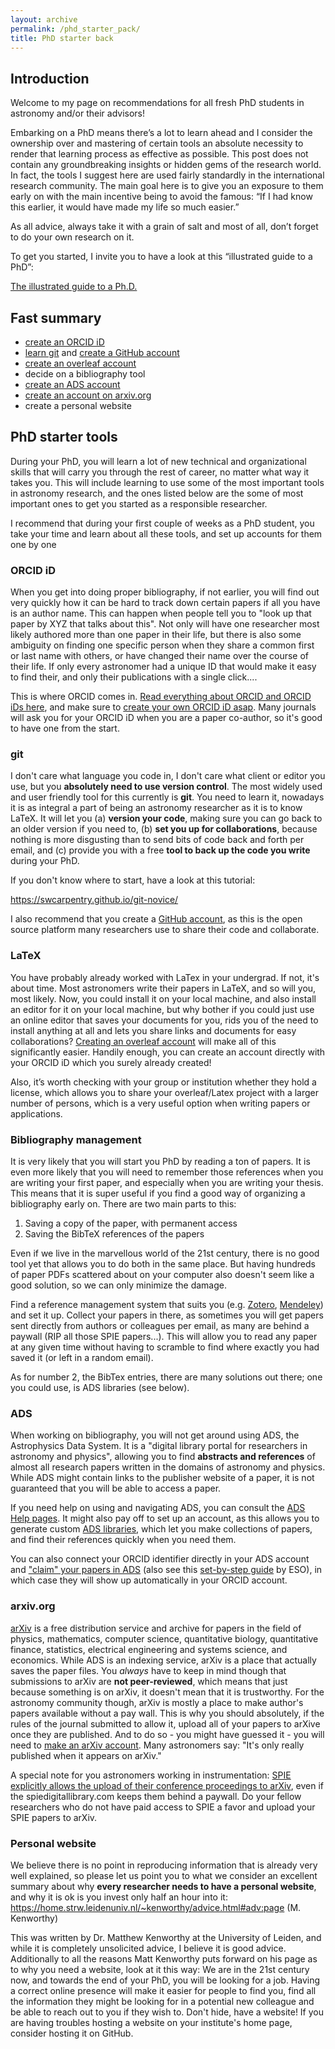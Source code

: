```yaml
---
layout: archive
permalink: /phd_starter_pack/
title: PhD starter back
---
```


## Introduction

Welcome to my page on recommendations for all fresh PhD students in astronomy and/or their advisors!

Embarking on a PhD means there’s a lot to learn ahead and I consider the ownership over and mastering of certain tools an absolute necessity to render that learning process as effective as possible. This post does not contain any groundbreaking insights or hidden gems of the research world. In fact, the tools I suggest here are used fairly standardly in the international research community. The main goal here is to give you an exposure to them early on with the main incentive being to avoid the famous: “If I had know this earlier, it would have made my life so much easier.”

As all advice, always take it with a grain of salt and most of all, don’t forget to do your own research on it.

To get you started, I invite you to have a look at this “illustrated guide to a PhD”:

[The illustrated guide to a Ph.D.](https://matt.might.net/articles/phd-school-in-pictures/)

## Fast summary

- [create an ORCID iD](https://orcid.org/register)
- [learn git](https://swcarpentry.github.io/git-novice/) and [create a GitHub account](https://github.com/)
- [create an overleaf account](https://www.overleaf.com/)
- decide on a bibliography tool
- [create an ADS account](https://ui.adsabs.harvard.edu/user/account/register)
- [create an account on arxiv.org](https://arxiv.org/user/register?submit=Register+for+the+first+time)
- create a personal website

## PhD starter tools

During your PhD, you will learn a lot of new technical and organizational skills that will carry you through the rest of career, no matter what way it takes you. This will include learning to use some of the most important tools in astronomy research, and the ones listed below are the some of most important ones to get you started as a responsible researcher.

I recommend that during your first couple of weeks as a PhD student, you take your time and learn about all these tools, and set up accounts for them one by one

### ORCID iD

When you get into doing proper bibliography, if not earlier, you will find out very quickly how it can be hard to track down certain papers if all you have is an author name. This can happen when people tell you to "look up that paper by XYZ that talks about this". Not only will have one researcher most likely authored more than one paper in their life, but there is also some ambiguity on finding one specific person when they share a common first or last name with others, or have changed their name over the course of their life. If only every astronomer had a unique ID that would make it easy to find their, and only their publications with a single click....

This is where ORCID comes in. [Read everything about ORCID and ORCID iDs here](https://support.orcid.org/hc/en-us/articles/360006973993-What-is-ORCID-), and make sure to [create your own ORCID iD asap](https://orcid.org/register). Many journals will ask you for your ORCID iD when you are a paper co-author, so it's good to have one from the start.

### git

I don't care what language you code in, I don't care what client or editor you use, but you **absolutely need to use version control**. The most widely used and user friendly tool for this currently is **git**. You need to learn it, nowadays it is as integral a part of being an astronomy researcher as it is to know LaTeX. It will let you (a) **version your code**, making sure you can go back to an older version if you need to, (b) **set you up for collaborations**, because nothing is more disgusting than to send bits of code back and forth per email, and (c) provide you with a free **tool to back up the code you write** during your PhD.

If you don't know where to start, have a look at this tutorial:

https://swcarpentry.github.io/git-novice/

I also recommend that you create a [GitHub account](https://github.com/), as this is the open source platform many researchers use to share their code and collaborate.

### LaTeX

You have probably already worked with LaTex in your undergrad. If not, it's about time. Most astronomers write their papers in LaTeX, and so will you, most likely. Now, you could install it on your local machine, and also install an editor for it on your local machine, but why bother if you could just use an online editor that saves your documents for you, rids you of the need to install anything at all and lets you share links and documents for easy collaborations? [Creating an overleaf account](https://www.overleaf.com/) will make all of this significantly easier. Handily enough, you can create an account directly with your ORCID iD which you surely already created!

Also, it’s worth checking with your group or institution whether they hold a license, which allows you to share your overleaf/Latex project with a larger number of persons, which is a very useful option when writing papers or applications.

### Bibliography management

It is very likely that you will start you PhD by reading a ton of papers. It is even more likely that you will need to remember those references when you are writing your first paper, and especially when you are writing your thesis. This means that it is super useful if you find a good way of organizing a bibliography early on. There are two main parts to this:

1. Saving a copy of the paper, with permanent access
2. Saving the BibTeX references of the papers

Even if we live in the marvellous world of the 21st century, there is no good tool yet that allows you to do both in the same place. But having hundreds of paper PDFs scattered about on your computer also doesn't seem like a good solution, so we can only minimize the damage.

Find a reference management system that suits you (e.g. [Zotero](https://www.zotero.org/), [Mendeley](https://www.mendeley.com/)) and set it up. Collect your papers in there, as sometimes you will get papers sent directly from authors or colleagues per email, as many are behind a paywall (RIP all those SPIE papers...). This will allow you to read any paper at any given time without having to scramble to find where exactly you had saved it (or left in a random email).

As for number 2, the BibTex entries, there are many solutions out there; one you could use, is ADS libraries (see below).

### ADS

When working on bibliography, you will not get around using ADS, the Astrophysics Data System. It is a "digital library portal for researchers in astronomy and physics", allowing you to find **abstracts and references** of almost all research papers written in the domains of astronomy and physics. While ADS might contain links to the publisher website of a paper, it is not guaranteed that you will be able to access a paper.

If you need help on using and navigating ADS, you can consult the [ADS Help pages](https://ui.adsabs.harvard.edu/help/). It might also pay off to set up an account, as this allows you to generate custom [ADS libraries](https://ui.adsabs.harvard.edu/help/libraries/creating-libraries), which let you make collections of papers, and find their references quickly when you need them.

You can also connect your ORCID identifier directly in your ADS account and ["claim" your papers in ADS](http://adsabs.github.io/help/orcid/claiming-papers) (also see this [set-by-step guide](https://www.eso.org/sci/libraries/edocs/ESO/ADS-ORCID_StepByStep.pdf) by ESO), in which case they will show up automatically in your ORCID account.

### arxiv.org

[arXiv](https://arxiv.org/) is a free distribution service and archive for papers in the field of physics, mathematics, computer science, quantitative biology, quantitative finance, statistics, electrical engineering and systems science, and economics. While ADS is an indexing service, arXiv is a place that actually saves the paper files. You *always* have to keep in mind though that submissions to arXiv are **not peer-reviewed**, which means that just because something is on arXiv, it doesn't mean that it is trustworthy. For the astronomy community though, arXiv is mostly a place to make author's papers available without a pay wall. This is why you should absolutely, if the rules of the journal submitted to allow it, upload all of your papers to arXive once they are published. And to do so - you might have guessed it - you will need to [make an arXiv account](https://arxiv.org/user/register?submit=Register+for+the+first+time). Many astronomers say: "It's only really published when it appears on arXiv."

A special note for you astronomers working in instrumentation: [SPIE explicitly allows the upload of their conference proceedings to arXiv](https://www.spiedigitallibrary.org/article-sharing-policies), even if the spiedigitallibrary.com keeps them behind a paywall. Do your fellow researchers who do not have paid access to SPIE a favor and upload your SPIE papers to arXiv.

### Personal website

We believe there is no point in reproducing information that is already very well explained, so please let us point you to what we consider an excellent summary about why **every researcher needs to have a personal website**, and why it is ok is you invest only half an hour into it:
https://home.strw.leidenuniv.nl/~kenworthy/advice.html#adv:page (M. Kenworthy)

This was written by Dr. Matthew Kenworthy at the University of Leiden, and while it is completely unsolicited advice, I believe it is good advice. Additionally to all the reasons Matt Kenworthy puts forward on his page as to why you need a website, look at it this way: We are in the 21st century now, and towards the end of your PhD, you will be looking for a job. Having a correct online presence will make it easier for people to find you, find all the information they might be looking for in a potential new colleague and be able to reach out to you if they wish to. Don't hide, have a website! If you are having troubles hosting a website on your institute's home page, consider hosting it on GitHub.